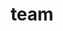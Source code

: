 ---
layout: profiles
permalink: /people/
title: team
description: members of the research group
nav: true
nav_order: 6

profiles:
  # if you want to include more than one profile, just replicate the following block
  # and create one content file for each profile inside _pages/
  - align: right
    image: profile_pic.jpg
    content: about_alberto.md
    image_circular: false # crops the image to make it circular
    more_info: >
      Research Associate
  - align: left
    image: tridello_andrea_profilepic.jpg
    content: about_andrea.md
    image_circular: true # crops the image to make it circular
    more_info: >
      Associate Professor
  - align: right
    image: paolino_davide_profilepic.jpg
    content: about_andrea.md
    image_circular: true # crops the image to make it circular
    more_info: >
      Full Professor
---